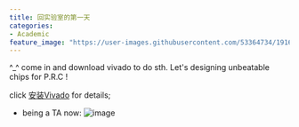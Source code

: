 ```yaml
---
title: 回实验室的第一天
categories:
- Academic
feature_image: "https://user-images.githubusercontent.com/53364734/191676142-70b74898-488a-41e4-8b19-285a43d020ee.png"
---
```

^_^ come in and download vivado to do sth. Let's designing unbeatable chips for  P.R.C !
<!-- more -->

click [安装Vivado](https://lizeyujack.github.io/files/安装vivado.pdf) for details;
- being a TA now:
![image](https://user-images.githubusercontent.com/53364734/191886262-c81e86b9-65b5-4fa5-b900-56a958cfadf2.png)


